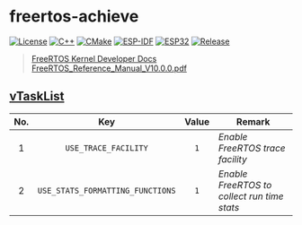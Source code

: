 # freertos-achieve

[![License](https://img.shields.io/badge/License-MIT-important.svg?style=flat&logo=github)](https://www.mit-license.org)
[![C++](https://img.shields.io/badge/C++-11-success.svg?style=flat&logo=cplusplus)](https://isocpp.org)
[![CMake](https://img.shields.io/badge/CMake-3.5-success.svg?style=flat&logo=cmake)](https://cmake.org/cmake/help/v3.5)
[![ESP-IDF](https://img.shields.io/badge/ESP_IDF-4.4-success.svg?style=flat&logo=espressif)](https://dl.espressif.com/dl/esp-idf/?idf=4.4)
[![ESP32](https://img.shields.io/badge/ESP32-S3-success.svg?style=flat&logo=espHome)](https://docs.espressif.com/projects/esp-idf/zh_CN/v4.4/esp32s3/get-started/index.html)
[![Release](https://img.shields.io/badge/Release-0.2.0-informational.svg)](https://github.com/aaric/freertos-achieve/releases)

> [FreeRTOS Kernel Developer Docs](https://www.freertos.org/features.html)  
> [FreeRTOS_Reference_Manual_V10.0.0.pdf](https://www.freertos.org/Documentation/FreeRTOS_Reference_Manual_V10.0.0.pdf)

## [vTaskList](https://www.freertos.org/a00021.html#vTaskList)

|No.|Key|Value|Remark|
|:---:|:---:|:---:|-----|
|1|`USE_TRACE_FACILITY`|`1`|*Enable FreeRTOS trace facility*|
|2|`USE_STATS_FORMATTING_FUNCTIONS`|`1`|*Enable FreeRTOS to collect run time stats*|
